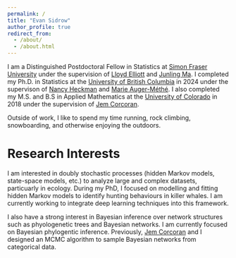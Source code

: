```yaml
---
permalink: /
title: "Evan Sidrow"
author_profile: true
redirect_from: 
  - /about/
  - /about.html
---
```


I am a Distinguished Postdoctoral Fellow in Statistics at [Simon Fraser University](https://www.sfu.ca/stat-actsci.html) under the supervision of [Lloyd Elliott](https://www.sfu.ca/stat-actsci/department/profiles/lloyd-elliott.html) and [Junling Ma](https://www.uvic.ca/science/math-statistics/people/home/faculty/ma_junling.php). I completed my Ph.D. in Statistics at the [University of British Columbia](https://www.stat.ubc.ca/) in 2024 under the supervison of [Nancy Heckman](https://www.stat.ubc.ca/users/nancy-e-heckman) and [Marie Auger-Méthé](https://statisticalecology.weebly.com/). I also completed my M.S. and B.S in Applied Mathematics at the [University of Colorado](https://www.colorado.edu/amath/) in 2018 under the supervision of [Jem Corcoran](https://amath.colorado.edu/faculty/corcoran/).

Outside of work, I like to spend my time running, rock climbing, snowboarding, and otherwise enjoying the outdoors.

Research Interests
======

I am interested in doubly stochastic processes (hidden Markov models, state-space models, etc.) to analyze large and complex datasets, particuarly in ecology. During my PhD, I focused on modelling and fitting hidden Markov models to identify hunting behaviours in killer whales. I am currently working to integrate deep learning techniques into this framework.

I also have a strong interest in Bayesian inference over network structures such as phyologenetic trees and Bayesian networks. I am currently focused on Bayesian phylogentic inference. Previously, [Jem Corcoran](https://amath.colorado.edu/faculty/corcoran/) and I designed an MCMC algorithm to sample Bayesian networks from categorical data.

<!---

Professional Background
======

Before attending UBC, I worked as a data scientist at [Seagate Technology](https://www.seagate.com/ca/en/). There, I developed applications to query multiple databases and run machine learning algorithms (e.g., random forests, autoencoders, LSTMs) to automatically detect faults in the hard drive production process. I also worked as a data science intern at [Code42](https://www.code42.com/) to detect anomalies in IP address data.

--->

